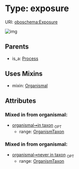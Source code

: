 
# Type: exposure




URI: [oboschema:Exposure](http://purl.obolibrary.org/oboschema/Exposure)


![img](http://yuml.me/diagram/nofunky;dir:TB/class/[Process],[Organismal],[OrganismTaxon],[Exposure]uses%20-.->[Organismal],[Process]^-[Exposure])

## Parents

 *  is_a: [Process](Process.md)

## Uses Mixins

 *  mixin: [Organismal](Organismal.md)

## Attributes


### Mixed in from organismal:

 * [organismal➞in taxon](organismal_in_taxon.md)  <sub>OPT</sub>
    * range: [OrganismTaxon](OrganismTaxon.md)

### Mixed in from organismal:

 * [organismal➞never in taxon](organismal_never_in_taxon.md)  <sub>OPT</sub>
    * range: [OrganismTaxon](OrganismTaxon.md)

